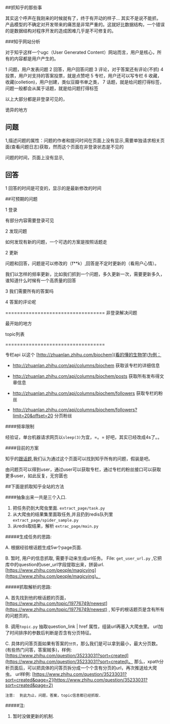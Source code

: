 ##抓知乎的那些事

其实这个呼声在我刚来的时候就有了，终于有开动的样子...
其实不是说不能抓，产品模型的不确定对开发带来的痛苦是非常严重的。这就好比数据结构，一个错误的是数据结构对程序开发的造成困难几乎是不可修复的。

###知乎网站分析

对于知乎这样一个ugc（User Generated Content）网站而言，用户是核心，所有的内容都是用户产生的。

1 问题，用户发表问题
2 回答，用户回答问题
3 评论，对于答案还有评论(不抓)
4 投票，用户对支持的答案投票，就是点赞吧
5 专栏，用户还可以写专栏
6 收藏，收藏(colletion)，用户创建，类似豆瓣书单之类，
7 话题，就是给问题打得标签，问题一般都会从属于话题，就是给问题打得标签


以上大部分都是非登录可见的，

诡异的地方

## 问题
1,描述问题的属性：问题的作者和提问时间在页面上没有显示,需要单独请求相关页面(查看问题日志)获取，然而这个页面在非登录状态是不见的


问题的时间，页面上没有显示,

## 回答

1 回答的时间是可变的，显示的是最新修改的时间



##可预期的问题

1 登录

有部分内容需要登录可见


2 发现问题

如何发现有新的问题，一个可选的方案是按照话题走

2 更新

问题和回答，问题是可以修改的（f**k）,回答是不定时更新的（看用户心情）。


我们以怎样的频率更新，比如我们抓到一个问题，多久更新一次，需要更新多久，谁知道什么时候有一个高质量的回答


3 我们需要所有的答案吗

4 答案的评论呢

==================================
非登录解决问题


最开始的地方

topic列表

==================================

专栏api
以这个 [http://zhuanlan.zhihu.com/biochem](看的懂的生物学)为例：

* http://zhuanlan.zhihu.com/api/columns/biochem 获取该专栏的详细信息
* http://zhuanlan.zhihu.com/api/columns/biochem/posts 获取所有发布得文章信息

* http://zhuanlan.zhihu.com/api/columns/biochem/followers 获取专栏的粉丝
* http://zhuanlan.zhihu.com/api/columns/biochem/followers?limit=20&offset=20 分页粉丝



####频率限制

经验证，单台机器请求网页以`sleep(3)`为宜，=。=
好吧，其实已经改成4s了。。



####目前的方案

知乎的[跟话题](https://www.zhihu.com/topic/19776749/questions),我们认为通过这个页面可以找到知乎所有的问题，假装是吧。

由问题页可以得到user，通过user可以获取专栏，通过专栏的粉丝接口可以获取更多user，如此反复，无穷匮也


##下面是抓取知乎全站的方法

####抽象出来一共是三个入口.  
1.  把任务扔到大爬虫里面.  `extract_page/task.py`
2.  从大爬虫的结果集里面取任务,并且扔到redis队列里 `extract_page/spider_sample.py`
3.  从redis取结果，解析 `extrac_page/main.py`

#####生成任务的思路:

A.  根据经验根话题生成5w个page页面.

B. 暂时, 用户的信息抓取, 需要手动来生成url任务。  File: `get_user_url.py`  ,它把库中的question的user_url字段提取出来，拼装url. [https://www.zhihu.com/people/magicying](https://www.zhihu.com/people/magicying)。



#####抓取解析的思路:

A.  首先找到他的根话题的页面，[https://www.zhihu.com/topic/19776749/newest](https://www.zhihu.com/topic/19776749/newest) , 知乎的根话题页是含有所有的问题页的。

B.  调用`topic.py` 抽取question_link | href 属性，组装url再塞入大爬虫里。 url加了时间排序的参数后判断是否含有分页特征。  

C.  具体的问答页面如果有答案的`分页`，那么我们是可以拿到最小，最大分页数。 (有些热门问答，答案贼多)，样例: [https://www.zhihu.com/question/35233031?sort=created](https://www.zhihu.com/question/35233031?sort=created)。 那么，xpath分析页面后，可以把具体的问答页拆分成一个个含有分页的url，再次推送给大爬虫。 url样例: [https://www.zhihu.com/question/35233031?sort=created&page=2](https://www.zhihu.com/question/35233031?sort=created&page=2) 


    注意:  到此为止，问题，答案，topic信息都已经抓取.


#####注:
1. 暂时没做更新的机制.
